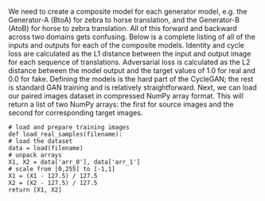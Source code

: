 
We need to create a composite model for each generator model, e.g. the Generator-A (BtoA)
for zebra to horse translation, and the Generator-B (AtoB) for horse to zebra translation. All
of this forward and backward across two domains gets confusing. Below is a complete listing
of all of the inputs and outputs for each of the composite models. Identity and cycle loss
are calculated as the L1 distance between the input and output image for each sequence of
translations. Adversarial loss is calculated as the L2 distance between the model output and
the target values of 1.0 for real and 0.0 for fake. Defining the models is the hard part of the
CycleGAN; the rest is standard GAN training and is relatively straightforward. Next, we can
load our paired images dataset in compressed NumPy array format. This will return a list of
two NumPy arrays: the first for source images and the second for corresponding target images.

```
# load and prepare training images
def load_real_samples(filename):
# load the dataset
data = load(filename)
# unpack arrays
X1, X2 = data['arr_0'], data['arr_1']
# scale from [0,255] to [-1,1]
X1 = (X1 - 127.5) / 127.5
X2 = (X2 - 127.5) / 127.5
return [X1, X2]
```
